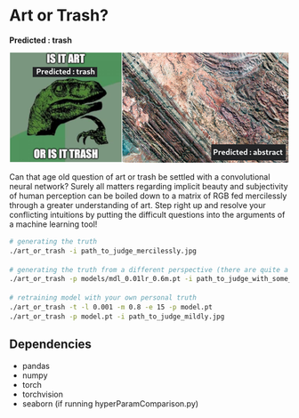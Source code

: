 # Art or Trash?

**Predicted : trash**

![](img/for_readme/readme_header.png)


Can that age old question of art or trash be settled with a convolutional neural network?
Surely all matters regarding implicit beauty and subjectivity of human perception can be boiled down to a matrix of RGB fed mercilessly through a greater understanding of art.
Step right up and resolve your conflicting intuitions by putting the difficult questions into the arguments of a machine learning tool!


```bash
# generating the truth
./art_or_trash -i path_to_judge_mercilessly.jpg

# generating the truth from a different perspective (there are quite a few to choose from)
./art_or_trash -p models/mdl_0.01lr_0.6m.pt -i path_to_judge_with_some_mercy.jpg

# retraining model with your own personal truth
./art_or_trash -t -l 0.001 -m 0.8 -e 15 -p model.pt
./art_or_trash -p model.pt -i path_to_judge_mildly.jpg
```


## Dependencies
- pandas
- numpy
- torch
- torchvision
- seaborn (if running hyperParamComparison.py)
